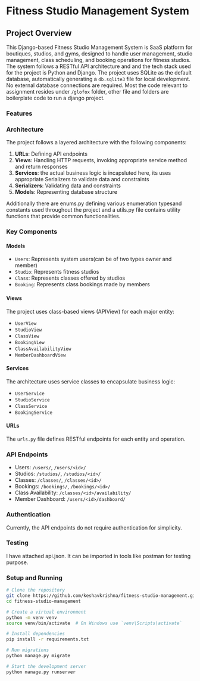 # Fitness Studio Management System
## Project Overview
This Django-based Fitness Studio Management System is SaaS platform for boutiques, studios, and gyms, designed to handle user management, studio management, class scheduling, and booking operations for fitness studios. The system follows a RESTful API architecture and and the tech stack used for the project is Python and Django. The project uses SQLite as the default database, automatically generating a `db.sqlite3` file for local development. No external database connections are required. Most the code relevant to assignment resides under `/glofox` folder, other file and folders are boilerplate code to run a django project.
### Features

### Architecture
The project follows a layered architecture with the following components:
1. **URLs**: Defining API endpoints
2. **Views**: Handling HTTP requests, invoking appropriate service method and return responses
3. **Services**: the actual business logic is incapsluted here, its uses appropriate Serializers to validate data and constraints
4. **Serializers**: Validating data and constraints
4. **Models**: Representing database structure
   
Additionally there are enums.py  defining various enumeration typesand constants used throughout the project and a utils.py file contains utility functions that provide common functionalities.
### Key Components
#### Models
- `Users`: Represents system users(can be of two types owner and member)
- `Studio`: Represents fitness studios
- `Class`: Represents classes offered by studios
- `Booking`: Represents class bookings made by members
#### Views
The project uses class-based views (APIView) for each major entity:
- `UserView`
- `StudioView`
- `ClassView`
- `BookingView`
- `ClassAvailabilityView`
- `MemberDashboardView`
#### Services
The architecture uses service classes to encapsulate business logic:
- `UserService`
- `StudioService`
- `ClassService`
- `BookingService`
#### URLs
The `urls.py` file defines RESTful endpoints for each entity and operation.

### API Endpoints
- Users: `/users/`, `/users/<id>/`
- Studios: `/studios/`, `/studios/<id>/`
- Classes: `/classes/`, `/classes/<id>/`
- Bookings: `/bookings/`, `/bookings/<id>/`
- Class Availability: `/classes/<id>/availability/`
- Member Dashboard: `/users/<id>/dashboard/`

### Authentication
Currently, the API endpoints do not require authentication for simplicity.

### Testing
I have attached api.json. It can be imported in tools like postman for testing purpose.
### Setup and Running
```bash
# Clone the repository
git clone https://github.com/keshavkrishna/fitness-studio-management.git
cd fitness-studio-management

# Create a virtual environment
python -m venv venv
source venv/bin/activate  # On Windows use `venv\Scripts\activate`

# Install dependencies
pip install -r requirements.txt

# Run migrations
python manage.py migrate

# Start the development server
python manage.py runserver
```
